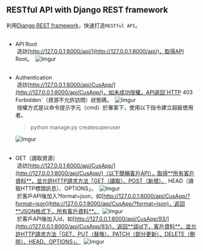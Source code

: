 ## RESTful API with Django REST framework

利用[Django REST framework](http://www.django-rest-framework.org/)，快速打造`RESTful API`。
<br>
<br>
* API Root
  <br>
  造訪[http://127.0.0.1:8000/api/](http://127.0.0.1:8000/api/)，取得API Root。
  ![Imgur](https://i.imgur.com/Yhku9my.png)
  <br>
  <br>
* Authentication
  <br>
  造訪[http://127.0.0.1:8000/api/CusApp/](http://127.0.0.1:8000/api/CusApp/)，如未成功授權，API返回`HTTP 403 Forbidden`（資源不允許訪問）狀態碼。
  ![Imgur](https://i.imgur.com/qJRXY6n.png)
  <br>
  授權方式是以命令提示字元（cmd）於專案下，使用以下指令建立超級使用者。
  >python manage.py createsuperuser
  
  ![Imgur](https://i.imgur.com/UR2h1yG.png)
  <br>
  <br>
* GET（讀取資源）
  <br>
  造訪[http://127.0.0.1:8000/api/CusApp/](http://127.0.0.1:8000/api/CusApp/)（以下簡稱客戶API），取得**所有客戶資料**，並允許HTTP請求方法「GET（讀取）、POST（新增）、 HEAD（讀取HTTP標頭訊息）、OPTIONS」。
  ![Imgur](https://i.imgur.com/88hqIbk.png)
  <br>
  於客戶API後加入?format=json，如[http://127.0.0.1:8000/api/CusApp/?format=json](http://127.0.0.1:8000/api/CusApp/?format=json)，返回**JSON格式下，所有客戶資料**。
  ![Imgur](https://i.imgur.com/HP4ge1o.png)
  <br>
  於客戶API後加入id，如[http://127.0.0.1:8000/api/CusApp/93/](http://127.0.0.1:8000/api/CusApp/93/)，返回**該id下，客戶資料**，並允許HTTP請求方法「GET、PUT（替換）、PATCH（部分更新）、DELETE（刪除）、HEAD、OPTIONS」。
  ![Imgur](https://i.imgur.com/xGe4t1E.png)
  

  
  
